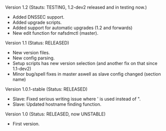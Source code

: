 Version 1.2 (Stauts: TESTING, 1.2-dev2 released and in testing now.)
* Added DNSSEC support.
* Added upgrade scripts.
* Added support for automatic upgrades (1.2 and forwards)
* New edit function for nafsdmctl (master).

Version 1.1 (Status: RELEASED)
* New version files.
* New config parsing.
* Setup scripts has new version selection (and another fix on that since 1.1-dev2)
* Minor bug/spell fixes in master aswell as slave config changed (section name)

Version 1.0.1-stable (Status: RELEASED)
* Slave: Fixed serious writing issue where ' is used instead of ".
* Slave: Updated hostname finding function.

Version 1.0 (Status: RELEASED, now UNSTABLE)
* First version.
